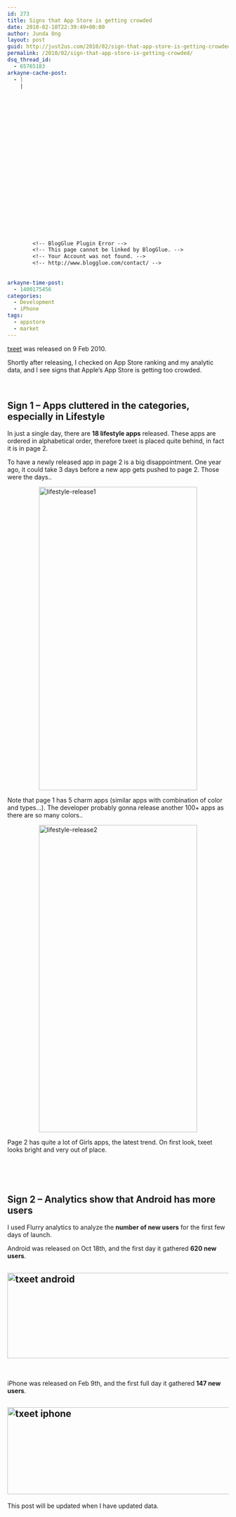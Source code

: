 ```yaml
---
id: 273
title: Signs that App Store is getting crowded
date: 2010-02-10T22:39:49+00:00
author: Junda Ong
layout: post
guid: http://just2us.com/2010/02/sign-that-app-store-is-getting-crowded/
permalink: /2010/02/sign-that-app-store-is-getting-crowded/
dsq_thread_id:
  - 65765183
arkayne-cache-post:
  - |
    |
        
        
        
        
        
        
        
        
        
        
        
        
        
        
        
        
        
        
        
        
        
        
        
        <!-- BlogGlue Plugin Error -->
        <!-- This page cannot be linked by BlogGlue. -->
        <!-- Your Account was not found. -->
        <!-- http://www.blogglue.com/contact/ -->
        
        
arkayne-time-post:
  - 1400175456
categories:
  - Development
  - iPhone
tags:
  - appstore
  - market
---
```

<a href="http://txeet.com" onclick="__gaTracker('send', 'event', 'outbound-article', 'http://txeet.com', 'txeet');">txeet</a> was released on 9 Feb 2010. 

Shortly after releasing, I checked on App Store ranking and my analytic data, and I see signs that Apple’s App Store is getting too crowded.

&#160;

<!--more-->


  


## Sign 1 – Apps cluttered in the categories, especially in Lifestyle

In just a single day, there are **18 lifestyle apps** released. These apps are ordered in alphabetical order, therefore txeet is placed quite behind, in fact it is in page 2. 

To have a newly released app in page 2 is a big disappointment. One year ago, it could take 3 days before a new app gets pushed to page 2. Those were the days..

<a href="http://blog.just2us.com/wp-content/uploads/2010/02/lifestylerelease1.jpg" onclick="__gaTracker('send', 'event', 'outbound-article', 'http://blog.just2us.com/wp-content/uploads/2010/02/lifestylerelease1.jpg', '');"><img title="lifestyle-release1" style="border-top-width: 0px; display: block; border-left-width: 0px; float: none; border-bottom-width: 0px; margin-left: auto; margin-right: auto; border-right-width: 0px" height="688" alt="lifestyle-release1" src="http://blog.just2us.com/wp-content/uploads/2010/02/lifestylerelease1_thumb.jpg" width="360" border="0" /></a>

Note that page 1 has 5 charm apps (similar apps with combination of color and types…). The developer probably gonna release another 100+ apps as there are so many colors..

 <img title="lifestyle-release2" style="border-top-width: 0px; display: block; border-left-width: 0px; float: none; border-bottom-width: 0px; margin-left: auto; margin-right: auto; border-right-width: 0px" height="697" alt="lifestyle-release2" src="http://blog.just2us.com/wp-content/uploads/2010/02/lifestylerelease2_thumb.jpg" width="360" border="0" />

Page 2 has quite a lot of Girls apps, the latest trend. On first look, txeet looks bright and very out of place.

&#160;

&#160;

## Sign 2 – Analytics show that Android has more users

I used Flurry analytics to analyze the **number of new users** for the first few days of launch.

Android was released on Oct 18th, and the first day it gathered **620 new users**.

## <a href="http://blog.just2us.com/wp-content/uploads/2010/02/txeetandroid.png" onclick="__gaTracker('send', 'event', 'outbound-article', 'http://blog.just2us.com/wp-content/uploads/2010/02/txeetandroid.png', '');"><img title="txeet android" style="border-top-width: 0px; display: inline; border-left-width: 0px; border-bottom-width: 0px; border-right-width: 0px" height="194" alt="txeet android" src="http://blog.just2us.com/wp-content/uploads/2010/02/txeetandroid_thumb.png" width="659" border="0" /></a>

&#160;

iPhone was released on Feb 9th, and the first full day it gathered **147 new users**. </p> 

## <a href="http://blog.just2us.com/wp-content/uploads/2010/02/txeetiphone.png" onclick="__gaTracker('send', 'event', 'outbound-article', 'http://blog.just2us.com/wp-content/uploads/2010/02/txeetiphone.png', '');"><img title="txeet iphone" style="border-top-width: 0px; display: inline; border-left-width: 0px; border-bottom-width: 0px; border-right-width: 0px" height="197" alt="txeet iphone" src="http://blog.just2us.com/wp-content/uploads/2010/02/txeetiphone_thumb.png" width="659" border="0" /></a> 

This post will be updated when I have updated data.

<div style="font-size:0px;height:0px;line-height:0px;margin:0;padding:0;clear:both">
</div>